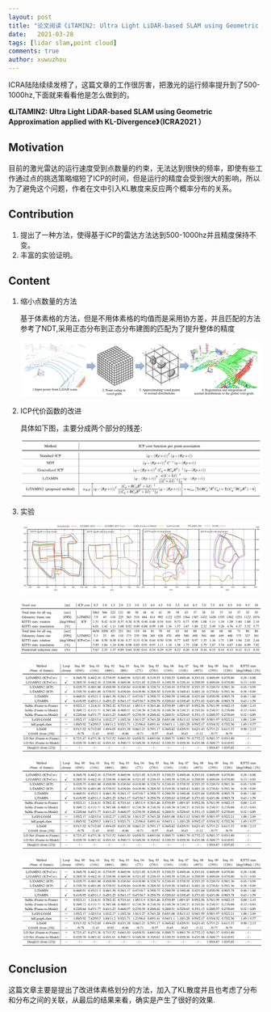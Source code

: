 ```yaml
---
layout: post
title: "论文阅读《iTAMIN2: Ultra Light LiDAR-based SLAM using Geometric Approximation applied with KL-Divergence》"
date:   2021-03-28
tags: [lidar slam,point cloud]
comments: true
author: xuwuzhou
---
```


ICRA陆陆续续发榜了，这篇文章的工作很厉害，把激光的运行频率提升到了500-1000hz,下面就来看看他是怎么做到的。

<!-- more -->

**《LiTAMIN2: Ultra Light LiDAR-based SLAM using Geometric Approximation applied with KL-Divergence》（ICRA2021 ）**

## Motivation

   目前的激光雷达的运行速度受到点数量的约束，无法达到很快的频率，即使有些工作通过点的挑选策略缩短了ICP的时间，但是运行的精度会受到很大的影响，所以为了避免这个问题，作者在文中引入KL散度来反应两个概率分布的关系。

## Contribution

1. 提出了一种方法，使得基于ICP的雷达方法达到500-1000hz并且精度保持不变。
2. 丰富的实验证明。

## Content 

1. 缩小点数量的方法

   基于体素格的方法，但是不用体素格的均值而是采用协方差，并且匹配的方法参考了NDT,采用正态分布到正态分布建图的匹配为了提升整体的精度
   
   ![论文13图片1](../images/论文13图片1.png)
   
2. ICP代价函数的改进

   具体如下图，主要分成两个部分的残差:
   
   ![论文13图片2](../images/论文13图片2.png)
   
3. 实验

   ![论文13图片3](../images/论文13图片3.png)
   
   ![论文13图片4](../images/论文13图片4.png)
   
   ![论文13图片5](../images/论文13图片5.png)

   ![论文13图片6](../images/论文13图片5.png)
   
   ![论文13图片7](../images/论文13图片5.png)


## Conclusion

   这篇文章主要是提出了改进体素格划分的方法，加入了KL散度并且也考虑了分布和分布之间的关联，从最后的结果来看，确实是产生了很好的效果.
